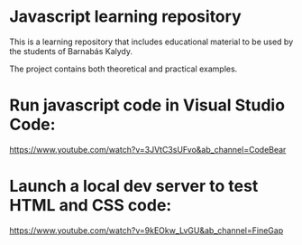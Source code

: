 # Javascript learning repository

This is a learning repository that includes educational material to be used by the students of Barnabás Kalydy.

The project contains both theoretical and practical examples.

# Run javascript code in Visual Studio Code:

https://www.youtube.com/watch?v=3JVtC3sUFvo&ab_channel=CodeBear

# Launch a local dev server to test HTML and CSS code:

https://www.youtube.com/watch?v=9kEOkw_LvGU&ab_channel=FineGap
